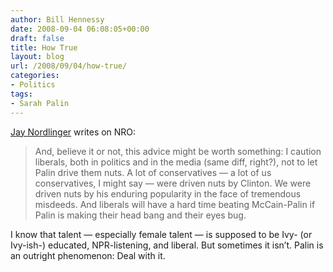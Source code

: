 ```yaml
---
author: Bill Hennessy
date: 2008-09-04 06:08:05+00:00
draft: false
title: How True
layout: blog
url: /2008/09/04/how-true/
categories:
- Politics
tags:
- Sarah Palin
---
```


[Jay Nordlinger](https://corner.nationalreview.com/post/?q=OGNkZWE2NDBjNGQ3OTJmMjdiOWE1ZmFiNmFhM2Q5MWE=) writes on NRO:


> 

> 
> And, believe it or not, this advice might be worth something: I caution liberals, both in politics and in the media (same diff, right?), not to let Palin drive them nuts. A lot of conservatives — a lot of us conservatives, I might say — were driven nuts by Clinton. We were driven nuts by his enduring popularity in the face of tremendous misdeeds. And liberals will have a hard time beating McCain-Palin if Palin is making their head bang and their eyes bug.
> 
> 

I know that talent — especially female talent — is supposed to be Ivy- (or Ivy-ish-) educated, NPR-listening, and liberal. But sometimes it isn’t. Palin is an outright phenomenon: Deal with it.

